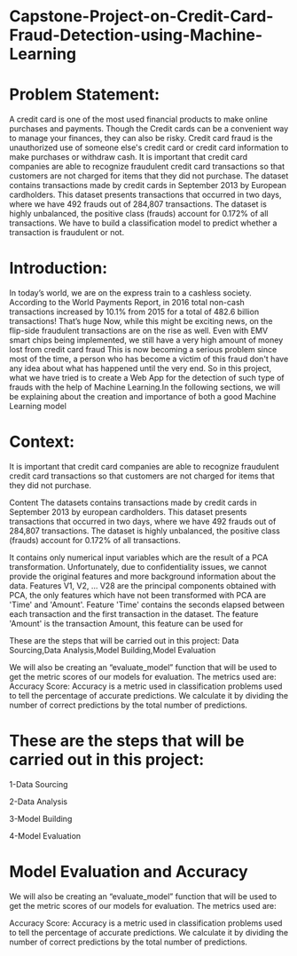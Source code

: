 # Capstone-Project-on-Credit-Card-Fraud-Detection-using-Machine-Learning


# Problem Statement:

A credit card is one of the most used financial products to make online purchases and payments. Though the Credit cards can be a convenient way to manage your finances, they can also be risky. Credit card fraud is the unauthorized use of someone else's credit card or credit card information to make purchases or withdraw cash. It is important that credit card companies are able to recognize fraudulent credit card transactions so that customers are not charged for items that they did not purchase. The dataset contains transactions made by credit cards in September 2013 by European cardholders. This dataset presents transactions that occurred in two days, where we have 492 frauds out of 284,807 transactions. The dataset is highly unbalanced, the positive class (frauds) account for 0.172% of all transactions. We have to build a classification model to predict whether a transaction is fraudulent or not.

# Introduction:
In today’s world, we are on the express train to a cashless society. According to the World Payments Report, in 2016 total non-cash transactions increased by 10.1% from 2015 for a total of 482.6 billion transactions! That’s huge
Now, while this might be exciting news, on the flip-side fraudulent transactions are on the rise as well. Even with EMV smart chips being implemented, we still have a very high amount of money lost from credit card fraud
This is now becoming a serious problem since most of the time, a person who has become a victim of this fraud don't have any idea about what has happened until the very end. So in this project, what we have tried is to create a Web App for the detection of such type of frauds with the help of Machine Learning.In the following sections, we will be explaining about the creation and importance of
both a good Machine Learning model

# Context:

It is important that credit card companies are able to recognize fraudulent credit card transactions so that customers are not charged for items that they did not purchase.

Content The datasets contains transactions made by credit cards in September 2013 by european cardholders. This dataset presents transactions that occurred in two days, where we have 492 frauds out of 284,807 transactions. The dataset is highly unbalanced, the positive class (frauds) account for 0.172% of all transactions.

It contains only numerical input variables which are the result of a PCA transformation. Unfortunately, due to confidentiality issues, we cannot provide the original features and more background information about the data. Features V1, V2, ... V28 are the principal components obtained with PCA, the only features which have not been transformed with PCA are 'Time' and 'Amount'. Feature 'Time' contains the seconds elapsed between each transaction and the first transaction in the dataset. The feature 'Amount' is the transaction Amount, this feature can be used for

These are the steps that will be carried out in this project: Data Sourcing,Data Analysis,Model Building,Model Evaluation

We will also be creating an “evaluate_model” function that will be used to get the metric scores of our models for evaluation. The metrics used are: Accuracy Score: Accuracy is a metric used in classification problems used to tell the percentage of accurate predictions. We calculate it by dividing the number of correct predictions by the total number of predictions.

# These are the steps that will be carried out in this project:

1-Data Sourcing 

2-Data Analysis

3-Model Building

4-Model Evaluation



# Model Evaluation and Accuracy

We will also be creating an “evaluate_model” function that will be used to get the metric scores of our models for evaluation. The metrics used are:

Accuracy Score: Accuracy is a metric used in classification problems used to tell the percentage of accurate predictions. We calculate it by dividing the number of correct predictions by the total number of predictions.
